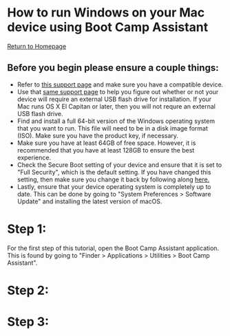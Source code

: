 # How to run Windows on your Mac device using Boot Camp Assistant
[Return to Homepage](README.md)

## Before you begin please ensure a couple things:
- Refer to [this support page](https://support.apple.com/en-us/HT201468) and make sure you have a compatible device.
- Use that [same support page](https://support.apple.com/en-us/HT201468) to help you figure out whether or not your device will require an external USB flash drive for installation. If your Mac runs OS X El Capitan or later, then you will not requre an external USB flash drive. 
- Find and install a full 64-bit version of the Windows operating system that you want to run. This file will need to be in a disk image format (ISO). Make sure you have the product key, if necessary. 
- Make sure you have at least 64GB of free space. However, it is recommended that you have at least 128GB to ensure the best experience. 
- Check the Secure Boot setting of your device and ensure that it is set to "Full Security", which is the default setting. If you have changed this setting, then make sure you change it back by following along [here.](https://support.apple.com/en-us/HT208198)
- Lastly, ensure that your device operating system is completely up to date. This can be done by going to "System Preferences > Software Update" and installing the latest version of macOS. 


# Step 1:
For the first step of this tutorial, open the Boot Camp Assistant application. This is found by going to "Finder > Applications > Utilities > Boot Camp Assistant". 

# Step 2:

# Step 3: 
